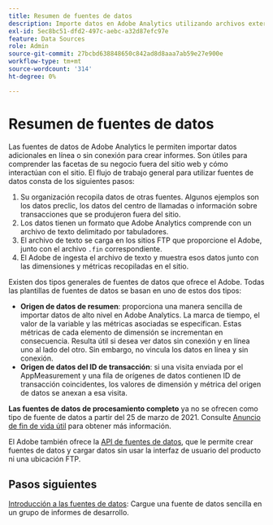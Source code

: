 ```yaml
---
title: Resumen de fuentes de datos
description: Importe datos en Adobe Analytics utilizando archivos externos.
exl-id: 5ec8bc51-dfd2-497c-aebc-a32d87efc97e
feature: Data Sources
role: Admin
source-git-commit: 27bcbd638848650c842ad8d8aaa7ab59e27e900e
workflow-type: tm+mt
source-wordcount: '314'
ht-degree: 0%

---
```


# Resumen de fuentes de datos

Las fuentes de datos de Adobe Analytics le permiten importar datos adicionales en línea o sin conexión para crear informes. Son útiles para comprender las facetas de su negocio fuera del sitio web y cómo interactúan con el sitio. El flujo de trabajo general para utilizar fuentes de datos consta de los siguientes pasos:

1. Su organización recopila datos de otras fuentes. Algunos ejemplos son los datos preclic, los datos del centro de llamadas o información sobre transacciones que se produjeron fuera del sitio.
1. Los datos tienen un formato que Adobe Analytics comprende con un archivo de texto delimitado por tabuladores.
1. El archivo de texto se carga en los sitios FTP que proporcione el Adobe, junto con el archivo `.fin` correspondiente.
1. El Adobe de ingesta el archivo de texto y muestra esos datos junto con las dimensiones y métricas recopiladas en el sitio.

Existen dos tipos generales de fuentes de datos que ofrece el Adobe. Todas las plantillas de fuentes de datos se basan en uno de estos dos tipos:

* **Origen de datos de resumen**: proporciona una manera sencilla de importar datos de alto nivel en Adobe Analytics. La marca de tiempo, el valor de la variable y las métricas asociadas se especifican. Estas métricas de cada elemento de dimensión se incrementan en consecuencia. Resulta útil si desea ver datos sin conexión y en línea uno al lado del otro. Sin embargo, no vincula los datos en línea y sin conexión.
* **Origen de datos del ID de transacción**: si una visita enviada por el AppMeasurement y una fila de orígenes de datos contienen ID de transacción coincidentes, los valores de dimensión y métrica del origen de datos se anexan a esa visita.

**Las fuentes de datos de procesamiento completo** ya no se ofrecen como tipo de fuente de datos a partir del 25 de marzo de 2021. Consulte [Anuncio de fin de vida útil](full-processing-eol.md) para obtener más información.

El Adobe también ofrece la [API de fuentes de datos](https://developer.adobe.com/analytics-apis/docs/1.4/guides/data-sources/), que le permite crear fuentes de datos y cargar datos sin usar la interfaz de usuario del producto ni una ubicación FTP.

## Pasos siguientes

[Introducción a las fuentes de datos](getting-started.md): Cargue una fuente de datos sencilla en un grupo de informes de desarrollo.
